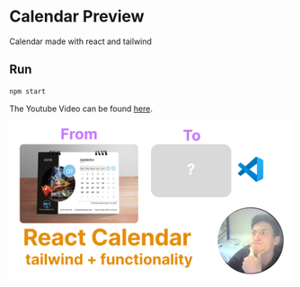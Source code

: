 # Calendar Preview
Calendar made with react and tailwind

## Run
```bash
npm start
```
The Youtube Video can be found [here](https://youtu.be/Up54uT04Naw).

<img src="./public/thumbnail.png" alt="thumbnail" />
